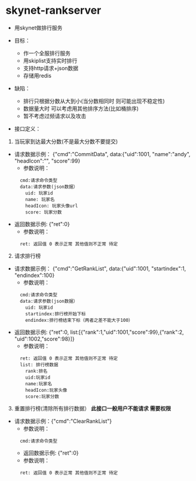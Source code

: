# skynet-rankserver

* 用skynet做排行服务 
* 目标：
  - 作一个全服排行服务
  - 用skiplist支持实时排行
  - 支持http请求+json数据
  - 存储用redis
* 缺陷： 
  - 排行只根据分数从大到小(当分数相同时 则可能出现不稳定性)
  - 数据量大时 可以考虑用其他排序方法(比如桶排序)
  - 暂不考虑过频请求以及攻击
  
* 接口定义：
 1. 当玩家到达最大分数(不是最大分数不要提交)
  - 请求数据示例： {"cmd":"CommitData", data:{"uid":1001, "name":"andy", "headIcon":"", "score":99} 
    - 参数说明：
    ```
      cmd:请求命令类型
      data:请求参数(json数据）
        uid: 玩家id
        name: 玩家名
        headIcon: 玩家头像url
        score: 玩家分数    
      ```
  - 返回数据示例: {"ret":0}
    - 参数说明：
    ```
      ret: 返回值 0 表示正常 其他值则不正常 待定
    ```
 2. 请求排行榜
 - 请求数据示例： {"cmd":"GetRankList", data:{"uid":1001, "startindex":1, "endindex":100} 
    - 参数说明：
    ```
      cmd:请求命令类型
      data:请求参数(json数据）
        uid: 玩家id
        startindex:排行榜开始下标
        endindex:排行榜结束下标（两者之差不能大于100）
      ```
  - 返回数据示例: {"ret":0, list:[{"rank":1,"uid":1001,"score":99},{"rank":2, "uid":1002,"score":98}]}
    - 参数说明：
    ```
      ret: 返回值 0 表示正常 其他值则不正常 待定
      list: 排行榜数据
        rank:排名
        uid:玩家id
        name:玩家名
        headIcon:玩家头像
        score:玩家分数 
    ```
  3. 重置排行榜(清除所有排行数据）
  **此接口一般用户不能请求 需要权限**
  - 请求数据示例：{"cmd":"ClearRankList"}
    - 参数说明：
    ```
      cmd:请求命令类型
    ```
    - 返回数据示例: {"ret":0}
    - 参数说明：
    ```
      ret: 返回值 0 表示正常 其他值则不正常 待定
    ```
    
    

